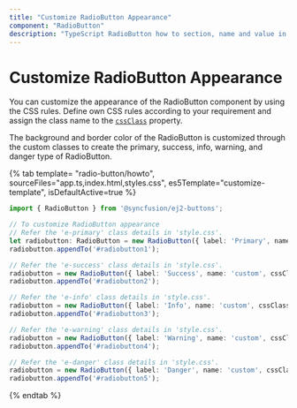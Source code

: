 ```yaml
---
title: "Customize RadioButton Appearance"
component: "RadioButton"
description: "TypeScript RadioButton how to section, name and value in form submit, customize RadioButton appearance."
---
```


# Customize RadioButton Appearance

You can customize the appearance of the RadioButton component by using the CSS rules.
Define own CSS rules according to your requirement and assign the class name to the [`cssClass`](../../api/radio-button#cssclass) property.

The background and border color of the RadioButton is customized through the custom classes to create the primary, success, info, warning, and danger type of RadioButton.

{% tab template= "radio-button/howto", sourceFiles="app.ts,index.html,styles.css",
es5Template="customize-template", isDefaultActive=true %}

```typescript
import { RadioButton } from '@syncfusion/ej2-buttons';

// To customize RadioButton appearance
// Refer the 'e-primary' class details in 'style.css'.
let radiobutton: RadioButton = new RadioButton({ label: 'Primary', name: 'custom', cssClass: 'e-primary' });
radiobutton.appendTo('#radiobutton1');

// Refer the 'e-success' class details in 'style.css'.
radiobutton = new RadioButton({ label: 'Success', name: 'custom', cssClass: 'e-success' });
radiobutton.appendTo('#radiobutton2');

// Refer the 'e-info' class details in 'style.css'.
radiobutton = new RadioButton({ label: 'Info', name: 'custom', cssClass: 'e-info', checked: true });
radiobutton.appendTo('#radiobutton3');

// Refer the 'e-warning' class details in 'style.css'.
radiobutton = new RadioButton({ label: 'Warning', name: 'custom', cssClass: 'e-warning' });
radiobutton.appendTo('#radiobutton4');

// Refer the 'e-danger' class details in 'style.css'.
radiobutton = new RadioButton({ label: 'Danger', name: 'custom', cssClass: 'e-danger' });
radiobutton.appendTo('#radiobutton5');
```

{% endtab %}